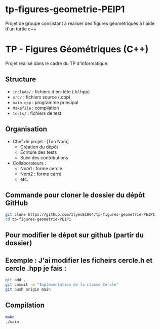 # tp-figures-geometrie-PEIP1
Projet de groupe consistant à réaliser des figures géométriques à l'aide d'un turtle c++

# TP - Figures Géométriques (C++)

Projet réalisé dans le cadre du TP d'informatique.

## Structure

- `include/` : fichiers d'en-tête (.h/.hpp)
- `src/` : fichiers source (.cpp)
- `main.cpp` : programme principal
- `Makefile` : compilation
- `tests/` : fichiers de test

## Organisation

- Chef de projet : [Ton Nom]
  - Création du dépôt
  - Écriture des tests
  - Suivi des contributions
- Collaborateurs :
  - Nom1 : forme cercle
  - Nom2 : forme carré
  - etc.

## Commande pour cloner le dossier du dépôt GitHub

```bash
git clone https://github.com/IlyesE1804/tp-figures-geometrie-PEIP1
cd tp-figures-geometrie-PEIP1
```

## Pour modifier le dépot sur github (partir du dossier)

## Exemple : J'ai modifier les ficheirs cercle.h et cercle .hpp je fais :

```bash
git add .
git commit -m "Implémentation de la classe Cercle"
git push origin main
```

## Compilation

```bash
make
./main
